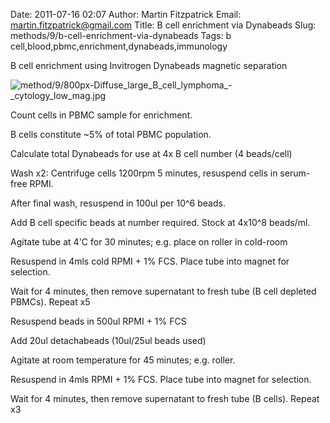 Date: 2011-07-16 02:07
Author: Martin Fitzpatrick
Email: martin.fitzpatrick@gmail.com
Title: B cell enrichment via Dynabeads
Slug: methods/9/b-cell-enrichment-via-dynabeads
Tags: b cell,blood,pbmc,enrichment,dynabeads,immunology

B cell enrichment using Invitrogen Dynabeads magnetic separation


![method/9/800px-Diffuse_large_B_cell_lymphoma_-_cytology_low_mag.jpg](/static/images/method/9/800px-Diffuse_large_B_cell_lymphoma_-_cytology_low_mag.jpg)








Count cells in PBMC sample for enrichment.

B cells constitute ~5% of total PBMC population. 



Calculate total Dynabeads for use at 4x B cell number (4 beads/cell)



Wash x2: Centrifuge cells 1200rpm 5 minutes, resuspend cells in serum-free RPMI. 

After final wash, resuspend in 100ul per 10^6 beads.



Add B cell specific beads at number required. Stock at 4x10^8 beads/ml.



Agitate tube at 4'C for 30 minutes; e.g. place on roller in cold-room



Resuspend in 4mls cold RPMI + 1% FCS. Place tube into magnet for selection.

Wait for 4 minutes, then remove supernatant to fresh tube (B cell depleted PBMCs). Repeat x5



Resuspend beads in 500ul RPMI + 1% FCS



Add 20ul detachabeads (10ul/25ul beads used)



Agitate at room temperature for 45 minutes; e.g. roller.



Resuspend in 4mls RPMI + 1% FCS. Place tube into magnet for selection.

Wait for 4 minutes, then remove supernatant to fresh tube (B cells). Repeat x3






